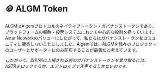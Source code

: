 # 🪙 ALGM Token

ALGMはAlgemプロトコルのネイティブトークン・ガバナンストークンであり、プラットフォームの報酬・投票システムにおいて中心的な役割を担っています。Astar Networkのバリューにしたがって、私たちはガバナンストークンをコミュニティに販売しないことにしました。Algemでは、ALGMを我々のプロジェクトのユーザーとサポーターにのみ配布することが最善だと考えています。

_したがって、取引所に上場される前のガバナンストークンを受け取るには、ASTRをロックするか、エアドロップで入手するしかないのです。_
